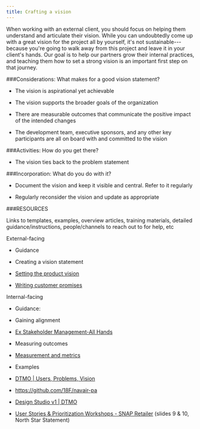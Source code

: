 ```yaml
---
title: Crafting a vision
---
```


When working with an external client, you should focus on helping them understand and articulate their vision. While you can undoubtedly come up with a great vision for the project all by yourself, it's not sustainable---because you're going to walk away from this project and leave it in your client's hands. Our goal is to help our partners grow their internal practices, and teaching them how to set a strong vision is an important first step on that journey.

###Considerations: What makes for a good vision statement?

-   The vision is aspirational yet achievable

-   The vision supports the broader goals of the organization

-   There are measurable outcomes that communicate the positive impact of the intended changes

-   The development team, executive sponsors, and any other key participants are all on board with and committed to the vision

###Activities: How do you get there?

-   The vision ties back to the problem statement

###Incorporation: What do you do with it?

-   Document the vision and keep it visible and central. Refer to it regularly

-   Regularly reconsider the vision and update as appropriate

###RESOURCES 

Links to templates, examples, overview articles, training materials, detailed guidance/instructions, people/channels to reach out to for help, etc

External-facing

-   Guidance

 -   Creating a vision statement

 -  [Setting the product vision](https://docs.google.com/presentation/d/15l1GZ1-Z3cVksZ2_QRWAqRXUKoYmhS9TMptxeAEoikY/edit)

 -  [Writing customer promises](https://docs.google.com/presentation/d/1TTmQ4_as4lxjIbrjdHL-XPaLwQbICK4SBxlIQEDOf6E/edit#slide=id.gf774b1724_1_76)


Internal-facing

-   Guidance:

 -   Gaining alignment

 -   [Ex Stakeholder Management-All Hands](https://docs.google.com/presentation/d/10x0Lk9FywbNDL8_hGfeNqGfL3yJMhO8S79-F4tanB3w/edit#slide=id.p)

 - Measuring outcomes

 -   [Measurement and metrics](https://docs.google.com/presentation/d/1dXnYgcI3Rg7tNWKhbPoogpqumUiHQ22yBEUL893vEOo/edit#slide=id.g1da96f81f8_0_198)

- Examples

 -   [DTMO | Users, Problems, Vision](https://docs.google.com/presentation/d/1SY2gGUbv0qsbsXyS0zaPclnz1Mqy1Lyt9ihKct2Ngc0/edit?usp=sharing)

 -   <https://github.com/18F/navair-pa>

 -   [Design Studio v1 | DTMO](https://drive.google.com/drive/folders/15hX0MWc_Yv3XgKXyzHpSkhJv0-HkL-Fh)

 - [User Stories & Prioritization Workshops - SNAP Retailer](https://docs.google.com/presentation/d/1_zr-KnJHslIcdDcBi1AyHbPRMRu6JrGq4pMUuSZ9zqE/edit#slide=id.g5f3229ff30_3_318) (slides 9 & 10, North Star Statement)
